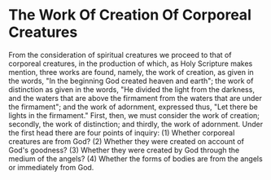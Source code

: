 # The Work Of Creation Of Corporeal Creatures

From the consideration of spiritual creatures we proceed to that of corporeal creatures, in the production of which, as Holy Scripture makes mention, three works are found, namely, the work of creation, as given in the words, "In the beginning God created heaven and earth"; the work of distinction as given in the words, "He divided the light from the darkness, and the waters that are above the firmament from the waters that are under the firmament"; and the work of adornment, expressed thus, "Let there be lights in the firmament."  First, then, we must consider the work of creation; secondly, the work of distinction; and thirdly, the work of adornment. Under the first head there are four points of inquiry:
(1) Whether corporeal creatures are from God?
(2) Whether they were created on account of God's goodness?
(3) Whether they were created by God through the medium of the angels?
(4) Whether the forms of bodies are from the angels or immediately from God.